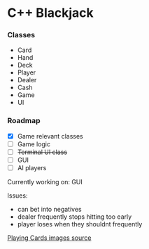 # C++ Blackjack

### Classes
 - Card
 - Hand
 - Deck
 - Player
 - Dealer
 - Cash
 - Game
 - UI


### Roadmap

- [x] Game relevant classes
- [ ] Game logic
- [ ] ~~Terminal UI class~~
- [ ] GUI
- [ ] AI players

Currently working on: GUI

Issues:
 - can bet into negatives
 - dealer frequently stops hitting too early
 - player loses when they shouldnt frequently

[Playing Cards images source](http://byronknoll.blogspot.com/2011/03/vector-playing-cards.html)